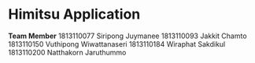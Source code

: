 # Himitsu Application

**Team Member**
1813110077  Siripong Juymanee 
1813110093  Jakkit Chamto
1813110150  Vuthipong Wiwattanaseri
1813110184  Wiraphat Sakdikul
1813110200  Natthakorn Jaruthummo

